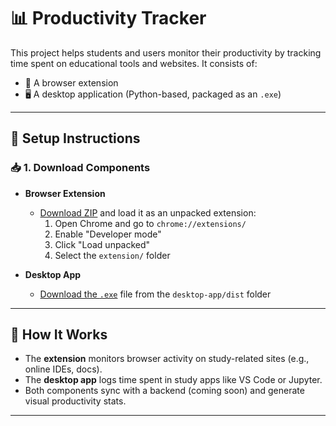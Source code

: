 # 📊 Productivity Tracker

This project helps students and users monitor their productivity by tracking time spent on educational tools and websites. It consists of:

- 🧩 A browser extension
- 🖥 A desktop application (Python-based, packaged as an `.exe`)

---

## 🔧 Setup Instructions

### 📥 1. Download Components

- **Browser Extension**
  - [Download ZIP](./rwatch_extension/) and load it as an unpacked extension:
    1. Open Chrome and go to `chrome://extensions/`
    2. Enable "Developer mode"
    3. Click "Load unpacked"
    4. Select the `extension/` folder

- **Desktop App**
  - [Download the `.exe`](./rwatch_application/main.exe) file from the `desktop-app/dist` folder
 

---

## 🧠 How It Works

- The **extension** monitors browser activity on study-related sites (e.g., online IDEs, docs).
- The **desktop app** logs time spent in study apps like VS Code or Jupyter.
- Both components sync with a backend (coming soon) and generate visual productivity stats.

---
